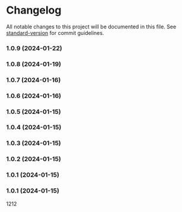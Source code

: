 # Changelog

All notable changes to this project will be documented in this file. See [standard-version](https://github.com/conventional-changelog/standard-version) for commit guidelines.

### 1.0.9 (2024-01-22)

### 1.0.8 (2024-01-19)

### 1.0.7 (2024-01-16)

### 1.0.6 (2024-01-16)

### 1.0.5 (2024-01-15)

### 1.0.4 (2024-01-15)

### 1.0.3 (2024-01-15)

### 1.0.2 (2024-01-15)

### 1.0.1 (2024-01-15)

### 1.0.1 (2024-01-15)

1212
